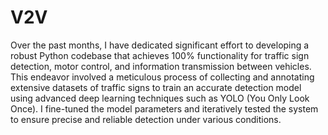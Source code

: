 # V2V
Over the past months, I have dedicated significant effort to developing a robust Python codebase that achieves 100% functionality for traffic sign detection, motor control, and information transmission between vehicles. This endeavor involved a meticulous process of collecting and annotating extensive datasets of traffic signs to train an accurate detection model using advanced deep learning techniques such as YOLO (You Only Look Once). I fine-tuned the model parameters and iteratively tested the system to ensure precise and reliable detection under various conditions.
